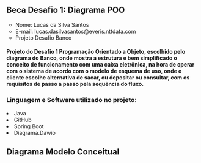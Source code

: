 <h2>Beca Desafio 1: Diagrama POO</h2>
<ul type = circle>
<li>Nome: Lucas da Silva Santos</li>
<li>E-mail: lucas.dasilvasantos@everis.nttdata.com </li>
<li>Projeto Desafio Banco </li>
</ul>
<h4> Projeto do Desafio 1 Programação Orientado a Objeto, escolhido pelo diagrama do Banco, onde mostra a estrutura e bem simplificado o conceito de funcionamento com uma caixa eletrônica, na hora de operar com o sistema de acordo com o modelo de esquema de uso, onde o cliente escolhe alternativa de sacar, ou depositar ou consultar, com os requisitos de passo a passo pela sequência do fluxo.
</h4>
<h3>
Linguagem e Software utilizado no projeto:
</h3>
<li>Java</li>
<li>GitHub</li>
<li>Spring Boot</li>
<li>Diagrama.Dawio</li>

<h2> Diagrama Modelo Conceitual</h2>
